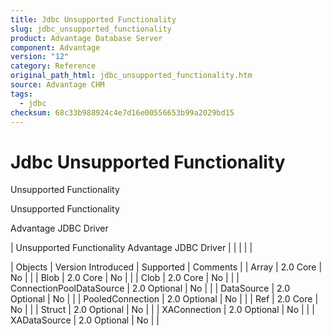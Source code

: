 ```yaml
---
title: Jdbc Unsupported Functionality
slug: jdbc_unsupported_functionality
product: Advantage Database Server
component: Advantage
version: "12"
category: Reference
original_path_html: jdbc_unsupported_functionality.htm
source: Advantage CHM
tags:
  - jdbc
checksum: 68c33b988924c4e7d16e00556653b99a2029bd15
---
```


# Jdbc Unsupported Functionality

Unsupported Functionality

Unsupported Functionality

Advantage JDBC Driver

| Unsupported Functionality  Advantage JDBC Driver |  |  |  |  |

| Objects | Version Introduced | Supported | Comments |
| Array | 2.0 Core | No |  |
| Blob | 2.0 Core | No |  |
| Clob | 2.0 Core | No |  |
| ConnectionPoolDataSource | 2.0 Optional | No |  |
| DataSource | 2.0 Optional | No |  |
| PooledConnection | 2.0 Optional | No |  |
| Ref | 2.0 Core | No |  |
| Struct | 2.0 Optional | No |  |
| XAConnection | 2.0 Optional | No |  |
| XADataSource | 2.0 Optional | No |  |

